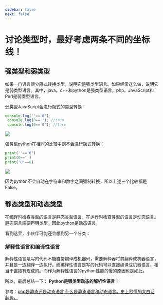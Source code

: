 ```yaml
---
sidebar: false
next: false
---
```

<BlogInfo/>

# 讨论类型时，最好考虑两条不同的坐标线！

## 强类型和弱类型

如果一门语言很少隐式转换类型，说明它是强类型语言。如果经常这么做，说明它是弱类型语言。其中，java，c++和python是强类型语言，php，JavaScript和Perl是弱类型语言。

弱类型JavaScript会进行隐式的类型转换：

```javascript
console.log(''=='0');
 console.log(0==''); //true
 console.log(0=='0'); //ture
```

![](https://img-blog.csdnimg.cn/7510f2bfbd30421c838e9045c71ddc48.png)

强类型python在相同的比较中则不会进行隐式转换：

```python
print(''=='0')
print(0=='')
print('0'==0)
```

![](http://www.lll.plus/media/image/2022/04/03/image-20220403163156-1.png)

因为python不会自动在字符串和数字之间强制转换，所以上述三个比较都是False。

## 静态类型和动态类型

在编译时检查类型的语言是静态类型语言，在运行时检查类型的语言是动态语言。静态语言需要声明类型。因此python是动态语言。

看到这里，小伙伴可能还会想到另一个分类：

### 解释性语言和编译性语言

解释性语言是写的代码不能直接编译成机器码，需要解释器将其翻译成机器语言，并且是一边翻译一边执行。而编译性语言是写的代码可以直接编译成机器语言，相当于直接有现成的。而作为解释性语言的python性能的慢的原因也是如此。

所以，最后总结一下： **Python是强类型动态的解析性语言！**

参考：[php是静态还是动态语言,什么是静态语言和动态语言。史上秒懂的大白话翻译。](https://blog.csdn.net/weixin_42510060/article/details/115758489?ops_request_misc=%257B%2522request%255Fid%2522%253A%2522164897391616781685314952%2522%252C%2522scm%2522%253A%252220140713.130102334.pc%255Fall.%2522%257D&request_id=164897391616781685314952&biz_id=0&utm_medium=distribute.pc_search_result.none-task-blog-2~all~first_rank_ecpm_v1~rank_v31_ecpm-1-115758489.142^v5^pc_search_insert_es_download,157^v4^control&utm_term=%E9%9D%99%E6%80%81%E8%AF%AD%E8%A8%80%E5%BF%AB%E5%8A%A8%E6%80%81%E8%AF%AD%E8%A8%80%E6%85%A2&spm=1018.2226.3001.4187 "php是静态还是动态语言,什么是静态语言和动态语言。史上秒懂的大白话翻译。")

<ActionBox />
        
<style>#top-box {margin-top:0.5rem!important;}</style>